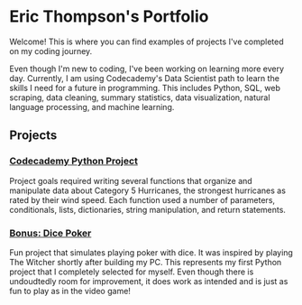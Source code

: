 # Eric Thompson's Portfolio
Welcome!  This is where you can find examples of projects I've completed on my coding journey.

Even though I'm new to coding, I've been working on learning more every day.  Currently, I am using Codecademy's Data Scientist path to learn the skills I need for a future in programming.  This includes Python, SQL, web scraping, data cleaning, summary statistics, data visualization, natural language processing, and machine learning.

## Projects
### <a href="https://github.com/mbp174/Codecademy---Python-Hurricane-Project">Codecademy Python Project</a> 
Project goals required writing several functions that organize and manipulate data about Category 5 Hurricanes, the strongest hurricanes as rated by their wind speed. Each function used a number of parameters, conditionals, lists, dictionaries, string manipulation, and return statements.

### <a href="https://github.com/mbp174/Die_Simulator">Bonus: Dice Poker</a>
Fun project that simulates playing poker with dice.  It was inspired by playing The Witcher shortly after building my PC.  This represents my first Python project that I completely selected for myself.  Even though there is undoudtedly room for improvement, it does work as intended and is just as fun to play as in the video game!
